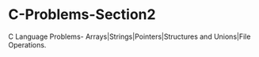 # C-Problems-Section2
C Language Problems- Arrays|Strings|Pointers|Structures and Unions|File Operations.
